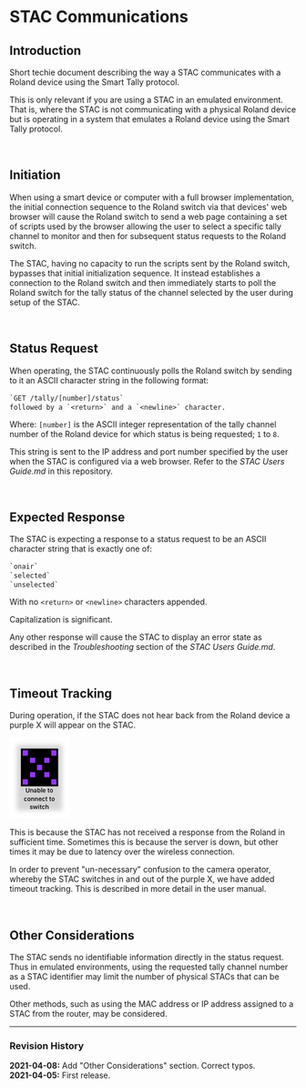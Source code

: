 # STAC Communications

## Introduction

Short techie document describing the way a STAC communicates with a Roland device using the Smart Tally protocol.

This is only relevant if you are using a STAC in an emulated environment. That is, where the STAC is not communicating with a physical Roland device but is operating in a system that emulates a Roland device using the Smart Tally protocol.

</br>

## Initiation

When using a smart device or computer with a full browser implementation, the initial connection sequence to the Roland switch via that devices' web browser will cause the Roland switch to send a web page containing a set of scripts used by the browser allowing the user to select a specific tally channel to monitor and then for subsequent status requests to the Roland switch.

The STAC, having no capacity to run the scripts sent by the Roland switch, bypasses that initial initialization sequence. It instead establishes a connection to the Roland switch and then immediately starts to poll the Roland switch for the tally status of the channel selected by the user during setup of the STAC. 

</br>

## Status Request

When operating, the STAC continuously polls the Roland switch by sending to it an ASCII character string in the following format:

    `GET /tally/[number]/status`  
    followed by a `<return>` and a `<newline>` character.
 
Where: `[number]` is the ASCII integer representation of the tally channel number of the Roland device for which status is being requested; `1` to `8`.
 
This string is sent to the IP address and port number specified by the user when the STAC is configured via a web browser. Refer to the *STAC Users Guide.md* in this repository.

</br>

## Expected Response

The STAC is expecting a response to a status request to be an ASCII character string that is exactly one of: 
 
    `onair`  
    `selected`  
    `unselected`  

With no `<return>` or `<newline>` characters appended.

Capitalization is significant.

Any other response will cause the STAC to display an error state as described in the *Troubleshooting* section of the *STAC Users Guide.md*.

</br>

## Timeout Tracking

During operation, if the STAC does not hear back from the Roland device a purple X will appear on the STAC.

<img src="./manual/images/err_stnoconnect.png">

This is because the STAC has not received a response from the Roland in sufficient time.  Sometimes this is because the server is down, but other times it may be due to latency over the wireless connection. 

In order to prevent "un-necessary" confusion to the camera operator, whereby the STAC switches in and out of the purple X, we have added timeout tracking. This is described in more detail in the user manual.

</br>

## Other Considerations

The STAC sends no identifiable information directly in the status request. Thus in emulated environments, using the requested tally channel number as a STAC  identifier may limit the number of physical STACs that can be used.

Other methods, such as using the MAC address or IP address assigned to a STAC from the router, may be considered.

---
### Revision History
**2021-04-08:** Add "Other Considerations" section. Correct typos.  
**2021-04-05:** First release.

 
